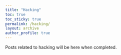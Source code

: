 ```yaml
---
title: "Hacking"
toc: true
toc_sticky: true
permalink: /hacking/
layout: archive
author_profile: true
---
```


Posts related to hacking will be here when completed.
